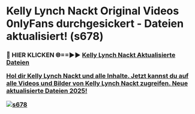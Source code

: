# Kelly Lynch Nackt Original Videos 0nlyFans durchgesickert - Dateien aktualisiert! (s678)

<h3>🔴 HIER KLICKEN 🌐==►► <a href="https://tinyurl.com/h6vf6nb8" rel="nofollow">Kelly Lynch Nackt Aktualisierte Dateien

Hol dir Kelly Lynch Nackt und alle Inhalte. Jetzt kannst du auf alle Videos und Bilder von Kelly Lynch Nackt zugreifen. Neue aktualisierte Dateien 2025!

[![s678](https://i.imgur.com/sD4kR3V.gif)](https://tinyurl.com/h6vf6nb8)

